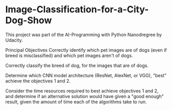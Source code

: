 
# Image-Classification-for-a-City-Dog-Show

This project was part of the AI-Programming with Python Nanodregree by Udacity.

Principal Objectives
Correctly identify which pet images are of dogs (even if breed is misclassified) and which pet images aren't of dogs.

Correctly classify the breed of dog, for the images that are of dogs.

Determine which CNN model architecture (ResNet, AlexNet, or VGG), "best" achieve the objectives 1 and 2.

Consider the time resources required to best achieve objectives 1 and 2, and determine if an alternative solution would have given a "good enough" result, given the amount of time each of the algorithms take to run.
